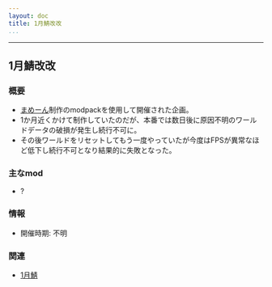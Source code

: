 ```yaml
---
layout: doc
title: 1月鯖改改
...
```

---

## 1月鯖改改
### 概要
- [まめーん](/wiki/persons/mameeenn)制作のmodpackを使用して開催された企画。
- 1か月近くかけて制作していたのだが、本番では数日後に原因不明のワールドデータの破損が発生し続行不可に。
- その後ワールドをリセットしてもう一度やっていたが今度はFPSが異常なほど低下し続行不可となり結果的に失敗となった。

### 主なmod
- ?

### 情報
- 開催時期: 不明

### 関連
- [1月鯖](/wiki/servers/2025/jan_yaminabe)